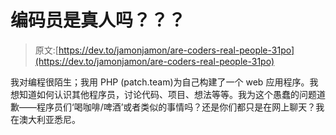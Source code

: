 # 编码员是真人吗？？？

> 原文:[https://dev.to/jamonjamon/are-coders-real-people-31po](https://dev.to/jamonjamon/are-coders-real-people-31po)

我对编程很陌生；我用 PHP (patch.team)为自己构建了一个 web 应用程序。我想知道如何认识其他程序员，讨论代码、项目、想法等等。我为这个愚蠢的问题道歉——程序员们‘喝咖啡/啤酒’或者类似的事情吗？还是你们都只是在网上聊天？我在澳大利亚悉尼。